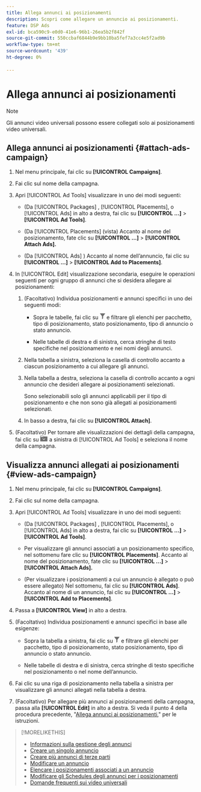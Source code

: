 ```yaml
---
title: Allega annunci ai posizionamenti
description: Scopri come allegare un annuncio ai posizionamenti.
feature: DSP Ads
exl-id: bca590c9-e0d0-41e6-96b1-26ea5b2f842f
source-git-commit: 550ccbaf6844b9e9bb10ba5fef7a3cc4e5f2ad9b
workflow-type: tm+mt
source-wordcount: '439'
ht-degree: 0%

---
```


# Allega annunci ai posizionamenti

>[!NOTE]
>
>Gli annunci video universali possono essere collegati solo ai posizionamenti video universali.

## Allega annunci ai posizionamenti {#attach-ads-campaign}

1. Nel menu principale, fai clic su **[!UICONTROL Campaigns]**.

1. Fai clic sul nome della campagna.

1. Apri [!UICONTROL Ad Tools] visualizzare in uno dei modi seguenti:

   * (Da [!UICONTROL Packages] , [!UICONTROL Placements], o [!UICONTROL Ads] in alto a destra, fai clic su **[!UICONTROL ...]** > **[!UICONTROL Ad Tools]**.

   * (Da [!UICONTROL Placements] (vista) Accanto al nome del posizionamento, fate clic su  **[!UICONTROL ...]** > **[!UICONTROL Attach Ads].**

   * (Da [!UICONTROL Ads] ) Accanto al nome dell’annuncio, fai clic su  **[!UICONTROL ...]** > **[!UICONTROL Add to Placements]**.

1. In [!UICONTROL Edit] visualizzazione secondaria, eseguire le operazioni seguenti per ogni gruppo di annunci che si desidera allegare ai posizionamenti:

   1. (Facoltativo) Individua posizionamenti e annunci specifici in uno dei seguenti modi:

      * Sopra le tabelle, fai clic su ![Filtro](/help/dsp/assets/filter.png) e filtrare gli elenchi per pacchetto, tipo di posizionamento, stato posizionamento, tipo di annuncio o stato annuncio.

      * Nelle tabelle di destra e di sinistra, cerca stringhe di testo specifiche nel posizionamento e nei nomi degli annunci.

   1. Nella tabella a sinistra, seleziona la casella di controllo accanto a ciascun posizionamento a cui allegare gli annunci.

   1. Nella tabella a destra, seleziona la casella di controllo accanto a ogni annuncio che desideri allegare ai posizionamenti selezionati.

      Sono selezionabili solo gli annunci applicabili per il tipo di posizionamento e che non sono già allegati ai posizionamenti selezionati.

   1. In basso a destra, fai clic su  **[!UICONTROL Attach]**.

1. (Facoltativo) Per tornare alle visualizzazioni dei dettagli della campagna, fai clic su ![Torna alla cartella](/help/dsp/assets/breadcrumb-return.png "Torna alla cartella") a sinistra di [!UICONTROL Ad Tools] e seleziona il nome della campagna.

## Visualizza annunci allegati ai posizionamenti {#view-ads-campaign}

<!-- should be a separate page, combined with "List the Placements Associated with an Ad" (although that pertains to a single ad only), or maybe just rename this topic -->

1. Nel menu principale, fai clic su **[!UICONTROL Campaigns]**.

1. Fai clic sul nome della campagna.

1. Apri [!UICONTROL Ad Tools] visualizzare in uno dei modi seguenti:

   * (Da [!UICONTROL Packages] , [!UICONTROL Placements], o [!UICONTROL Ads] in alto a destra, fai clic su **[!UICONTROL ...]** > **[!UICONTROL Ad Tools]**.

   * Per visualizzare gli annunci associati a un posizionamento specifico, nel sottomenu fare clic su **[!UICONTROL Placements]**. Accanto al nome del posizionamento, fate clic su  **[!UICONTROL ...]** > **[!UICONTROL Attach Ads].**

   * (Per visualizzare i posizionamenti a cui un annuncio è allegato o può essere allegato) Nel sottomenu, fai clic su **[!UICONTROL Ads]**. Accanto al nome di un annuncio, fai clic su  **[!UICONTROL ...]** > **[!UICONTROL Add to Placements]**.

1. Passa a **[!UICONTROL View]** in alto a destra.

1. (Facoltativo) Individua posizionamenti e annunci specifici in base alle esigenze:

   * Sopra la tabella a sinistra, fai clic su ![Filtro](/help/dsp/assets/filter.png) e filtrare gli elenchi per pacchetto, tipo di posizionamento, stato posizionamento, tipo di annuncio o stato annuncio.

   * Nelle tabelle di destra e di sinistra, cerca stringhe di testo specifiche nel posizionamento o nel nome dell’annuncio.

1. Fai clic su una riga di posizionamento nella tabella a sinistra per visualizzare gli annunci allegati nella tabella a destra.

1. (Facoltativo) Per allegare più annunci ai posizionamenti della campagna, passa alla **[!UICONTROL Edit]** in alto a destra. Si veda il punto 4 della procedura precedente, &quot;[Allega annunci ai posizionamenti](#attach-ads-campaign),&quot; per le istruzioni.

>[!MORELIKETHIS]
>
>* [Informazioni sulla gestione degli annunci](ad-about.md)
>* [Creare un singolo annuncio](ad-create.md)
>* [Creare più annunci di terze parti](ad-create-multiple.md)
>* [Modificare un annuncio](ad-edit.md)
>* [Elencare i posizionamenti associati a un annuncio](ad-list-placements.md)
>* [Modificare gli Schedules degli annunci per i posizionamenti](/help/dsp/campaign-management/placements/placement-edit-ad-schedule.md)
>* [Domande frequenti sui video universali](/help/dsp/campaign-management/faq-universal-video.md)
